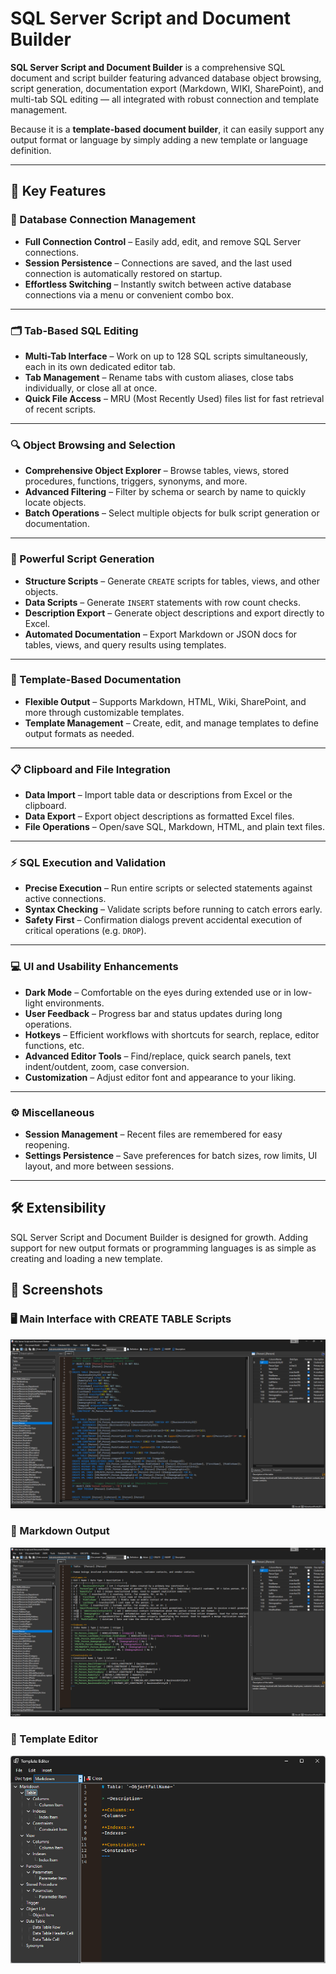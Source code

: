
# SQL Server Script and Document Builder

**SQL Server Script and Document Builder** is a comprehensive SQL document and script builder featuring advanced database object browsing, script generation, documentation export (Markdown, WIKI, SharePoint), and multi-tab SQL editing — all integrated with robust connection and template management.  

Because it is a **template-based document builder**, it can easily support any output format or language by simply adding a new template or language definition.

---

## 🚀 Key Features

### 🔌 Database Connection Management
- **Full Connection Control** – Easily add, edit, and remove SQL Server connections.
- **Session Persistence** – Connections are saved, and the last used connection is automatically restored on startup.
- **Effortless Switching** – Instantly switch between active database connections via a menu or convenient combo box.

---

### 🗂️ Tab-Based SQL Editing
- **Multi-Tab Interface** – Work on up to 128 SQL scripts simultaneously, each in its own dedicated editor tab.
- **Tab Management** – Rename tabs with custom aliases, close tabs individually, or close all at once.
- **Quick File Access** – MRU (Most Recently Used) files list for fast retrieval of recent scripts.

---

### 🔍 Object Browsing and Selection
- **Comprehensive Object Explorer** – Browse tables, views, stored procedures, functions, triggers, synonyms, and more.
- **Advanced Filtering** – Filter by schema or search by name to quickly locate objects.
- **Batch Operations** – Select multiple objects for bulk script generation or documentation.

---

### 📝 Powerful Script Generation
- **Structure Scripts** – Generate `CREATE` scripts for tables, views, and other objects.
- **Data Scripts** – Generate `INSERT` statements with row count checks.
- **Description Export** – Generate object descriptions and export directly to Excel.
- **Automated Documentation** – Export Markdown or JSON docs for tables, views, and query results using templates.

---

### 📄 Template-Based Documentation
- **Flexible Output** – Supports Markdown, HTML, Wiki, SharePoint, and more through customizable templates.
- **Template Management** – Create, edit, and manage templates to define output formats as needed.

---

### 📋 Clipboard and File Integration
- **Data Import** – Import table data or descriptions from Excel or the clipboard.
- **Data Export** – Export object descriptions as formatted Excel files.
- **File Operations** – Open/save SQL, Markdown, HTML, and plain text files.

---

### ⚡ SQL Execution and Validation
- **Precise Execution** – Run entire scripts or selected statements against active connections.
- **Syntax Checking** – Validate scripts before running to catch errors early.
- **Safety First** – Confirmation dialogs prevent accidental execution of critical operations (e.g. `DROP`).

---

### 💻 UI and Usability Enhancements
- **Dark Mode** – Comfortable on the eyes during extended use or in low-light environments.
- **User Feedback** – Progress bar and status updates during long operations.
- **Hotkeys** – Efficient workflows with shortcuts for search, replace, editor functions, etc.
- **Advanced Editor Tools** – Find/replace, quick search panels, text indent/outdent, zoom, case conversion.
- **Customization** – Adjust editor font and appearance to your liking.

---

### ⚙️ Miscellaneous
- **Session Management** – Recent files are remembered for easy reopening.
- **Settings Persistence** – Save preferences for batch sizes, row limits, UI layout, and more between sessions.

---

## 🛠️ Extensibility

SQL Server Script and Document Builder is designed for growth. Adding support for new output formats or programming languages is as simple as creating and loading a new template.

## 📸 Screenshots

### 🖥️ Main Interface with CREATE TABLE Scripts
![Main Interface](SQL%20Document%20Builder/DDLGenerate.png)

### 📂 Markdown Output
![Markdown Document Output](SQL%20Document%20Builder/Markdown.png)

### 📝 Template Editor
![Template Editor](SQL%20Document%20Builder/TemplateEditor.png)

